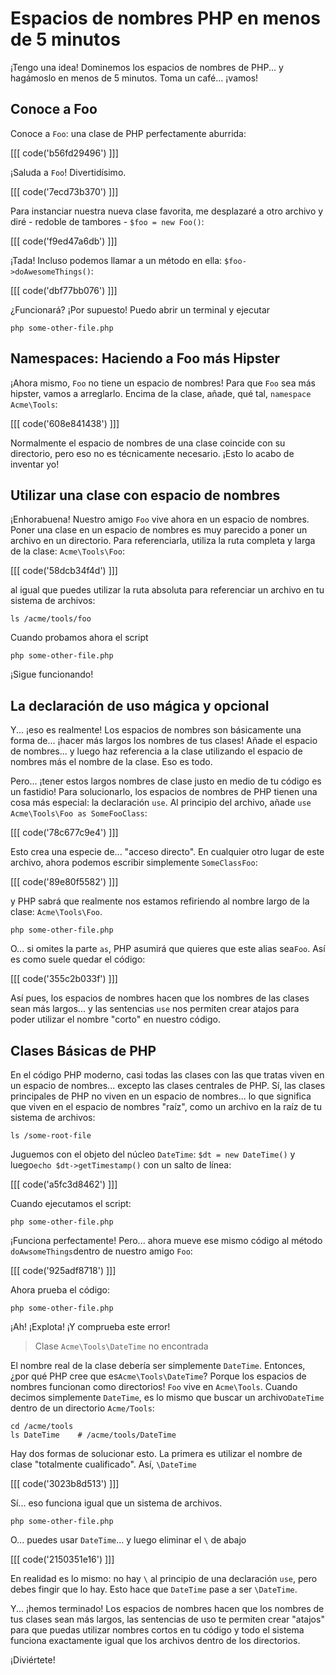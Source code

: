 # Espacios de nombres PHP en menos de 5 minutos

¡Tengo una idea! Dominemos los espacios de nombres de PHP... y hagámoslo en menos de 5 minutos. Toma un café... ¡vamos!

## Conoce a Foo

Conoce a `Foo`: una clase de PHP perfectamente aburrida:

[[[ code('b56fd29496') ]]]

¡Saluda a `Foo`! Divertidísimo.

[[[ code('7ecd73b370') ]]]

Para instanciar nuestra nueva clase favorita, me desplazaré a otro archivo y diré - redoble de tambores - `$foo = new Foo()`:

[[[ code('f9ed47a6db') ]]]

¡Tada! Incluso podemos llamar a un método en ella: `$foo->doAwesomeThings()`:

[[[ code('dbf77bb076') ]]]

¿Funcionará? ¡Por supuesto! Puedo abrir un terminal y ejecutar

```terminal
php some-other-file.php
```

## Namespaces: Haciendo a Foo más Hipster

¡Ahora mismo, `Foo` no tiene un espacio de nombres! Para que `Foo` sea más hipster, vamos a arreglarlo. Encima de la clase, añade, qué tal, `namespace Acme\Tools`:

[[[ code('608e841438') ]]]

Normalmente el espacio de nombres de una clase coincide con su directorio, pero eso no es técnicamente necesario. ¡Esto lo acabo de inventar yo!

## Utilizar una clase con espacio de nombres

¡Enhorabuena! Nuestro amigo `Foo` vive ahora en un espacio de nombres. Poner una clase en un espacio de nombres es muy parecido a poner un archivo en un directorio. Para referenciarla, utiliza la ruta completa y larga de la clase: `Acme\Tools\Foo`:

[[[ code('58dcb34f4d') ]]]

al igual que puedes utilizar la ruta absoluta para referenciar un archivo en tu sistema de archivos:

```terminal-silent
ls /acme/tools/foo
```

Cuando probamos ahora el script

```terminal-silent
php some-other-file.php
```

¡Sigue funcionando!

## La declaración de uso mágica y opcional

Y... ¡eso es realmente! Los espacios de nombres son básicamente una forma de... ¡hacer más largos los nombres de tus clases! Añade el espacio de nombres... y luego haz referencia a la clase utilizando el espacio de nombres más el nombre de la clase. Eso es todo.

Pero... ¡tener estos largos nombres de clase justo en medio de tu código es un fastidio! Para solucionarlo, los espacios de nombres de PHP tienen una cosa más especial: la declaración `use`. Al principio del archivo, añade `use Acme\Tools\Foo as SomeFooClass`:

[[[ code('78c677c9e4') ]]]

Esto crea una especie de... "acceso directo". En cualquier otro lugar de este archivo, ahora podemos escribir simplemente `SomeClassFoo`:

[[[ code('89e80f5582') ]]]

y PHP sabrá que realmente nos estamos refiriendo al nombre largo de la clase: `Acme\Tools\Foo`.

```terminal-silent
php some-other-file.php
```

O... si omites la parte `as`, PHP asumirá que quieres que este alias sea`Foo`. Así es como suele quedar el código:

[[[ code('355c2b033f') ]]]

Así pues, los espacios de nombres hacen que los nombres de las clases sean más largos... y las sentencias `use` nos permiten crear atajos para poder utilizar el nombre "corto" en nuestro código.

## Clases Básicas de PHP

En el código PHP moderno, casi todas las clases con las que tratas viven en un espacio de nombres... excepto las clases centrales de PHP. Sí, las clases principales de PHP no viven en un espacio de nombres... lo que significa que viven en el espacio de nombres "raíz", como un archivo en la raíz de tu sistema de archivos:

```terminal-silent
ls /some-root-file
```

Juguemos con el objeto del núcleo `DateTime`: `$dt = new DateTime()` y luego`echo $dt->getTimestamp()` con un salto de línea:

[[[ code('a5fc3d8462') ]]]

Cuando ejecutamos el script:

```terminal-silent
php some-other-file.php
```

¡Funciona perfectamente! Pero... ahora mueve ese mismo código al método `doAwsomeThings`dentro de nuestro amigo `Foo`:

[[[ code('925adf8718') ]]]

Ahora prueba el código:

```terminal-silent
php some-other-file.php
```

¡Ah! ¡Explota! ¡Y comprueba este error!

> Clase `Acme\Tools\DateTime` no encontrada

El nombre real de la clase debería ser simplemente `DateTime`. Entonces, ¿por qué PHP cree que es`Acme\Tools\DateTime`? Porque los espacios de nombres funcionan como directorios! `Foo` vive en `Acme\Tools`. Cuando decimos simplemente `DateTime`, es lo mismo que buscar un archivo`DateTime` dentro de un directorio `Acme/Tools`:

```terminal-silent
cd /acme/tools
ls DateTime    # /acme/tools/DateTime
```

Hay dos formas de solucionar esto. La primera es utilizar el nombre de clase "totalmente cualificado". Así, `\DateTime`

[[[ code('3023b8d513') ]]]

Sí... eso funciona igual que un sistema de archivos.

```terminal-silent
php some-other-file.php
```

O... puedes usar `DateTime`... y luego eliminar el `\` de abajo 

[[[ code('2150351e16') ]]]

En realidad es lo mismo: no hay `\` al principio de una declaración `use`, pero debes fingir que lo hay. Esto hace que `DateTime` pase a ser `\DateTime`.

Y... ¡hemos terminado! Los espacios de nombres hacen que los nombres de tus clases sean más largos, las sentencias de uso te permiten crear "atajos" para que puedas utilizar nombres cortos en tu código y todo el sistema funciona exactamente igual que los archivos dentro de los directorios.

¡Diviértete! 